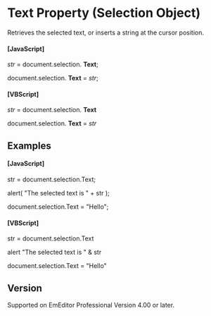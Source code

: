 # Text Property (Selection Object)

Retrieves the selected text, or inserts a string at the cursor position.

#### \[JavaScript\]

_str_ = document.selection. **Text**;

document.selection. **Text** = _str_;

#### \[VBScript\]

_str_ = document.selection. **Text**

document.selection. **Text** = _str_

## Examples

#### \[JavaScript\]

str = document.selection.Text;

alert( "The selected text is " + str );

document.selection.Text = "Hello";

#### \[VBScript\]

str = document.selection.Text

alert "The selected text is " & str

document.selection.Text = "Hello"

## Version

Supported on EmEditor Professional Version 4.00 or later.